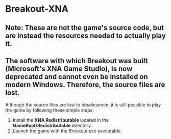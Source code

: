 # Breakout-XNA

## Note: These are not the game's source code, but are instead the resources needed to actually play it. 
## The software with which Breakout was built (Microsoft's XNA Game Studio), is now deprecated and cannot even be installed on modern Windows. Therefore, the source files are lost.

Although the source files are lost to obsolesence, it is still possible to play the game by following these simple steps:

1. Install the **XNA Redistributable** located in the __GameRoot/Redistributable__ directory.
2. Launch the game with the Breakout.exe executable.
